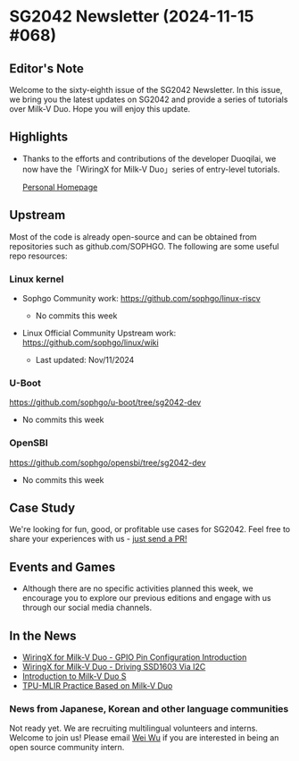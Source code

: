 # SG2042 Newsletter (2024-11-15 #068)

## Editor's Note

Welcome to the sixty-eighth issue of the SG2042 Newsletter. In this issue, we bring you the latest updates on SG2042 and provide a series of tutorials over Milk-V Duo. Hope you will enjoy this update.

## Highlights

+ Thanks to the efforts and contributions of the developer Duoqilai, we now have the「WiringX for Milk-V Duo」series of entry-level tutorials. 

  [Personal Homepage](https://space.bilibili.com/1829697)

## Upstream

Most of the code is already open-source and can be obtained from repositories such as github.com/SOPHGO. The following are some useful repo resources:

### Linux kernel

+ Sophgo Community work: https://github.com/sophgo/linux-riscv

  + No commits this week

+ Linux Official Community Upstream work: https://github.com/sophgo/linux/wiki

  + Last updated: Nov/11/2024


### U-Boot

https://github.com/sophgo/u-boot/tree/sg2042-dev

+ No commits this week

### OpenSBI

https://github.com/sophgo/opensbi/tree/sg2042-dev

+ No commits this week

## Case Study

We're looking for fun, good, or profitable use cases for SG2042. Feel free to share your experiences with us - [just send a PR!](https://github.com/sophgocommunity/SG2042-Newsletter/pulls)

## Events and Games

- Although there are no specific activities planned this week, we encourage you to explore our previous editions and engage with us through our social media channels.


## In the News

+ [WiringX for Milk-V Duo - GPIO Pin Configuration Introduction][news-1]
+ [WiringX for Milk-V Duo - Driving SSD1603 Via I2C][news-2]
+ [Introduction to Milk-V Duo S][news-3]
+ [TPU-MLIR Practice Based on Milk-V Duo][news-4]

[news-1]:https://www.bilibili.com/video/BV1HPmpYxEFF
[news-2]:https://www.bilibili.com/video/BV1i1U3YQE3Z
[news-3]:https://www.bilibili.com/video/BV1PNDoYeEpT
[news-4]:https://zhuanlan.zhihu.com/p/4334922935

### News from Japanese, Korean and other language communities

Not ready yet. We are recruiting multilingual volunteers and interns. Welcome to join us! Please email [Wei Wu](mailto:wuwei2016@iscas.ac.cn) if you are interested in being an open source community intern.